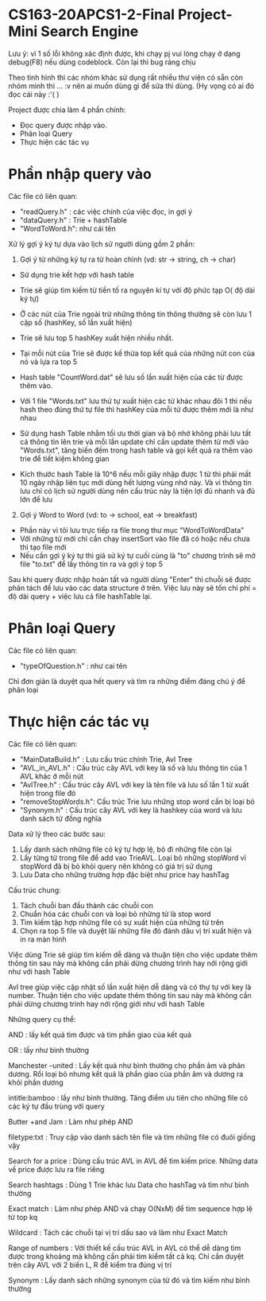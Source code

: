 # CS163-20APCS1-2-Final Project-Mini Search Engine
 Lưu ý: vì 1 số lỗi không xác định được, khi chạy pj vui lòng chạy ở dạng debug(F8) nếu dùng codeblock. Còn lại thì bug ráng chịu
 
 Theo tình hình thì các nhóm khác sử dụng rất nhiều thư viện có sẵn còn nhóm mình thì ... :v nên ai muốn dùng gì để sửa thì dùng. (Hy vọng có ai đó đọc cái này :'( )

 Project được chia làm 4 phần chính:
 - Đọc query được nhập vào.
 - Phân loại Query
 - Thực hiện các tác vụ

# Phần nhập query vào
  Các file có liên quan:
  - "readQuery.h" : các việc chính của việc đọc, in gợi ý
  - "dataQuery.h" : Trie + hashTable
  - "WordToWord.h": như cái tên
  
 Xử lý gợi ý ký tự dựa vào lịch sử người dùng gồm 2 phần:
 1. Gợi ý từ những ký tự ra từ hoàn chỉnh (vd: str -> string, ch -> char)
   - Sử dụng trie kết hợp với hash table
   - Trie sẽ giúp tìm kiếm từ tiền tố ra nguyên kí tự với độ phức tạp O( độ dài ký tự)
   - Ở các nút của Trie ngoài trừ những thông tin thông thường sẽ còn lưu 1 cặp số (hashKey, số lần xuất hiện)
   - Trie sẽ lưu top 5 hashKey xuất hiện nhiều nhất. 
   - Tại mỗi nút của Trie sẽ được kế thừa top kết quả của những nút con của nó và lựa ra top 5

   - Hash table "CountWord.dat" sẽ lưu số lần xuất hiện của các từ được thêm vào.
   - Với 1 file "Words.txt" lưu thứ tự xuất hiện các từ khác nhau đôi 1 thì nếu hash theo đúng thứ tự file thì hashKey của mỗi từ được thêm mới là như nhau
   - Sử dụng hash Table nhằm tối ưu thời gian và bộ nhớ không phải lưu tất cả thông tin lên trie và mỗi lần update chỉ cần update thêm từ mới vào "Words.txt", tăng biến đếm trong hash table và gọi kết quả ra thêm vào trie để tiết kiệm không gian
   - Kích thước hash Table là 10^6 nếu mỗi giây nhập được 1 từ thì phải mất 10 ngày nhập liên tục mới dùng hết lượng vùng nhớ này. Và vì thông tin lưu chỉ có lịch sử người dùng nên cấu trúc này là tiện lợi đủ nhanh và đủ lớn để lưu

 2. Gợi ý Word to Word (vd: to -> school, eat -> breakfast)
   - Phần này vì tôi lưu trực tiếp ra file trong thư mục "WordToWordData" 
   - Với những từ mới chỉ cần chạy insertSort vào file đã có hoặc nếu chưa thì tạo file mới
   - Nếu cần gợi ý ký tự thì giả sử ký tự cuối cùng là "to" chương trình sẽ mở file "to.txt" để lấy thông tin ra và gợi ý top 5

 Sau khi query được nhập hoàn tất và người dùng "Enter" thì chuỗi sẽ được phân tách để lưu vào các data structure ở trên. Việc lưu này sẽ tốn chi phí = độ dài query + việc lưu cả file hashTable lại.
 
 # Phân loại Query
   Các file có liên quan: 
   - "typeOfQuestion.h" : như cai tên
   
   Chỉ đơn giản là duyệt qua hết query và tìm ra những điểm đáng chú ý để phân loại
   
 # Thực hiện các tác vụ
   Các file có liên quan:
   - "MainDataBuild.h"  : Lưu cấu trúc chính Trie, Avl Tree
   - "AVL_in_AVL.h"     : Cấu trúc cây AVL với key là số và lưu thông tin của 1 AVL khác ở mỗi nút
   - "AvlTree.h"        : Cấu trúc cây AVL với key là tên file và lưu số lần 1 từ xuất hiện trong file đó
   - "removeStopWords.h": Cấu trúc Trie lưu những stop word cần bị loại bỏ
   - "Synonym.h"        : Cấu trúc cây AVL với key là hashkey của word và lưu danh sách từ đồng nghĩa
   
   Data xử lý theo các bước sau:
   1. Lấy danh sách những file có ký tự hợp lệ, bỏ đi những file còn lại
   2. Lấy từng từ trong file để add vao TrieAVL. Loại bỏ những stopWord vì stopWord đã bị bỏ khỏi query nên không có giá trị sử dụng
   3. Lưu Data cho những trường hợp đặc biệt như price hay hashTag
   
   Cấu trúc chung:
   1. Tách chuỗi ban đầu thành các chuỗi con
   2. Chuẩn hóa các chuỗi con và loại bỏ những từ là stop word
   3. Tìm kiếm tập hợp những file có sự xuất hiện của những từ trên
   4. Chọn ra top 5 file và duyệt lãi những file đó đánh dâu vị trí xuất hiện và in ra màn hình

  Việc dùng Trie sẽ giúp tìm kiếm dễ dàng và thuận tiện cho việc update thêm thông tin sau này mà không cần phải dừng chương trình hay nới rộng giới như với hash Table
  
  Avl tree giúp việc cập nhật số lần xuất hiện dễ dàng và có thự tự với key là number. Thuận tiện cho việc update thêm thông tin sau này mà không cần phải dừng chương trình hay nới rộng giới như với hash Table
  
  Những query cụ thể:
  
  AND                : lấy kết quả tìm được và tìm phần giao của kết quả
  
  OR                 : lấy như bình thường
  
  Manchester –united : Lấy kết quả như bình thường cho phần âm và phân dương. Rồi loại bỏ nhưng kết quả là phần giao của phần âm và dương ra khỏi phần dương
  
  intitle:bamboo     : lấy như bình thường. Tăng điểm ưu tiên cho những file có các ký tự đầu trùng với query
  
  Butter +and Jam    : Làm như phép AND
  
  filetype:txt       : Truy cập vào danh sách tên file và tìm những file có đuôi giống vậy
  
  Search for a price : Dùng cấu trúc AVL in AVL để tìm kiếm price. Những data về price được lưu ra file riêng
  
  Search hashtags    : Dùng 1 Trie khác lưu Data cho hashTag và tìm như bình thường
  
  Exact match        : Làm như phép AND và chạy O(NxM) để tìm sequence hợp lệ từ top kq
  
  Wildcard           : Tách các chuỗi tại vị trí dấu sao và làm như Exact Match
  
  Range of numbers   : Với thiết kế cấu trúc AVL in AVL có thể dễ dàng tìm được trong khoảng mà không cần phải tìm kiểm tất cả kq. Chỉ cần duyệt trên cây AVL với 2 biến L, R để kiểm tra đúng vị trí
  
  Synonym            : Lấy danh sách những synonym của từ đó và tìm kiếm như bình thường
  
